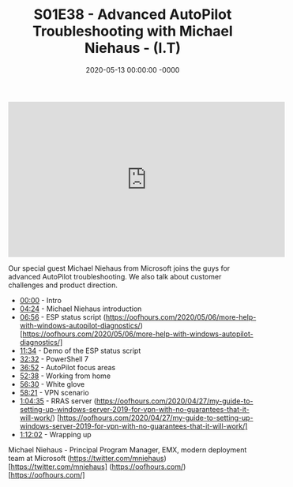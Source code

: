 ﻿---
layout: post
title: "S01E38 - Advanced AutoPilot Troubleshooting with Michael Niehaus - (I.T)"
date: 2020-05-13 00:00:00 -0000
categories:
---

<iframe loading="lazy" width="560" height="315" src="https://www.youtube.com/embed/ej8C-3xSjMU" title="YouTube video player" frameborder="0" allow="accelerometer; autoplay; clipboard-write; encrypted-media; gyroscope; picture-in-picture" allowfullscreen></iframe>

Our special guest Michael Niehaus from Microsoft joins the guys for advanced AutoPilot troubleshooting. We also talk about customer challenges and product direction.

* [00:00](https://www.youtube.com/watch?v=ej8C-3xSjMU&t=0s) - Intro
* [04:24](https://www.youtube.com/watch?v=ej8C-3xSjMU&t=264s) - Michael Niehaus introduction
* [06:56](https://www.youtube.com/watch?v=ej8C-3xSjMU&t=416s) - ESP status script
(https://oofhours.com/2020/05/06/more-help-with-windows-autopilot-diagnostics/) [https://oofhours.com/2020/05/06/more-help-with-windows-autopilot-diagnostics/]
* [11:34](https://www.youtube.com/watch?v=ej8C-3xSjMU&t=694s)  - Demo of the ESP status script
* [32:32](https://www.youtube.com/watch?v=ej8C-3xSjMU&t=1952s) - PowerShell 7
* [36:52](https://www.youtube.com/watch?v=ej8C-3xSjMU&t=2212s) - AutoPilot focus areas
* [52:38](https://www.youtube.com/watch?v=ej8C-3xSjMU&t=3158s) - Working from home
* [56:30](https://www.youtube.com/watch?v=ej8C-3xSjMU&t=3390s) - White glove
* [58:21](https://www.youtube.com/watch?v=ej8C-3xSjMU&t=3501s) - VPN scenario
* [1:04:35](https://www.youtube.com/watch?v=ej8C-3xSjMU&t=335s) - RRAS server
(https://oofhours.com/2020/04/27/my-guide-to-setting-up-windows-server-2019-for-vpn-with-no-guarantees-that-it-will-work/) [https://oofhours.com/2020/04/27/my-guide-to-setting-up-windows-server-2019-for-vpn-with-no-guarantees-that-it-will-work/]
* [1:12:02](https://www.youtube.com/watch?v=ej8C-3xSjMU&t=782s) - Wrapping up

Michael Niehaus - Principal Program Manager, EMX, modern deployment team at Microsoft
(https://twitter.com/mniehaus) [https://twitter.com/mniehaus]
(https://oofhours.com/) [https://oofhours.com/]


